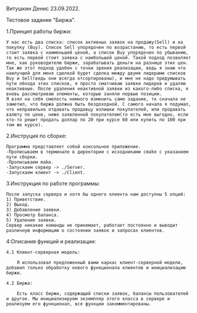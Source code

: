 Витушкин Денис 23.09.2022.

Тестовое задание "Биржа".

1.Принцип работы биржи:

    У нас есть два списка: список активных заявок на продажу(Sell) и на покупку (Buy). Список Sell упорядочен по возрастанию, то есть первой стоит заявка с наименьшей ценой, а список Buy упорядочен по убыванию, то есть первой стоит заявка с наибольшей ценой. Такой подход позволяет мне, как руководителю биржи, зарабатывать деньги на разнице этих цен. Так же этот подход удобен с точки зрения реализации, ведь я знаю что наилучшей для меня сделкой будет сделка между двумя лидерами списков Buy и Sell(ведь они всегда отсортированы), и мне не надо придумывать пути обхода этих списков, я просто сматчиваю заявки лидеров и удаляю неактивные. После удаления неактивной заявки из какого-либо списка, я вновь рассматриваю элементы, которые заняли первые позиции.
    Я взял на себя смелость немного изменить само задание, тк сначала не заметил, что биржа должна быть бездоходной. С самого начала я подумал, что неправильно отдавать продавцу излишки покупателей, или продавать валюту по цене, ниже заявленной покупателем(то есть мне выгодно, если кто-то решит продать доллар по 20 при курсе 60 или купить по 100 при том же курсе).
    
2.Инструция по сборке:

    Программа представляет собой консольное приложение.
    -Прописываем в терминале в директории с исходниками cmake с указанием пути сборки.
    -Прописываем make.
    -Запускаем сервер -> ./Server.
    -Запускаем клиент -> ./Client.
    
3.Инструкция по работе программы:

    После запуска сервера и хотя бы одного клиента нам доступны 5 опций:
    1) Приветствие.
    2) Выход.
    3) Добавление заявки.
    4) Просмотр баланса.
    5) Удаление заявки.
    Сервер никакие команды не принемает, работает постоянно и выводит различную информацию о состоянии заявок и запросах клиентов.
    
4:Описания функций и реализации:

    4.1 Клиент-серверная модель:
    
        Я использовал предложенный вами каркас клиент-серверной модели, добавил только обработку нового функционала клиентов и инициализацию биржи.
        
    4.2 Биржа:
    
        Есть класс биржи, содержащий списки заявок, балансы пользователей и другое. Мы инициализируем экземпляр этого класса в сервере и реализуем его функционал, все функции закомментированы.
        



